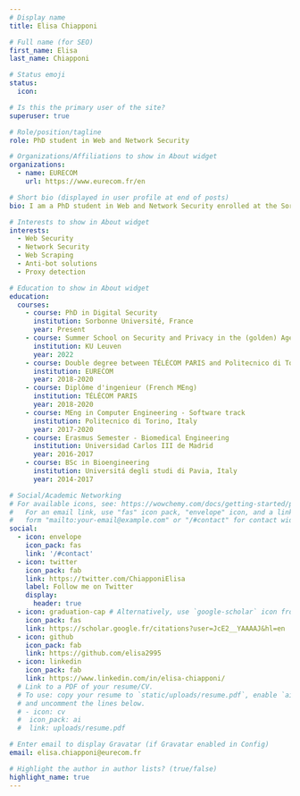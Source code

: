 ```yaml
---
# Display name
title: Elisa Chiapponi

# Full name (for SEO)
first_name: Elisa
last_name: Chiapponi

# Status emoji
status:
  icon: 

# Is this the primary user of the site?
superuser: true

# Role/position/tagline
role: PhD student in Web and Network Security 

# Organizations/Affiliations to show in About widget
organizations:
  - name: EURECOM
    url: https://www.eurecom.fr/en

# Short bio (displayed in user profile at end of posts)
bio: I am a PhD student in Web and Network Security enrolled at the Sorbonne Université. I work on my research project at EURECOM and Amadeus, under the supervision of Prof. Marc Dacier and Dr. Olivier Thonnard. \\ My current research interests centers around bot detection and mitigation, proxy detection and Residential IP proxies. In 2017, I received my Bachelor’s Degree in Bioengineering from the Universitá degli Studi di Pavia. In 2020, thanks to a double degree program taking place at EURECOM, I received both the Master’s Degree in Computer Engineering from the Politecnico di Torino and the Diplôme d'ingeniur (French Master Degree) from the Télécom Paris. I completed my master’s thesis at Amadeus focused on bot detection and mitigation under the supervision of Dr. Olivier Thonnard, Dr. Onur Catakoglu, Prof. Marc Dacier and Prof. Antonio Lioy. During the PhD I decided to deepen the work produced in my master's thesis about bot detection and mitigation in collaboration with Amadeus. Our goal is finding practical means to defeat scraping bots. After an in-depth study of the ecosystem of these bots, I am focusing in the detection and mitigation of scrapers taking advantage of Residential IP proxies. Scrapers exploit these services to have a vast network of residential IP addresses which help bypass current countermeasure tecniques. Thanks to IP addresses and network measurements, we have reached a better understanding of the architecture and usage of these parties. Moreover, we have developped a Residential IP proxy detection technique, topic of our latest work. When I am not actively working on my research project, I am passionate about cooking, voluntering (Global Shapers Nice, Helping Hands), hiking, indoor and ourdoor climbing. I also love travelling, listening to true-crime podcasts and dancing Balfolk. I am always down for a chat, so if you have any feedback about our work don't hesitate to ping me :)

# Interests to show in About widget
interests:
  - Web Security
  - Network Security
  - Web Scraping
  - Anti-bot solutions
  - Proxy detection

# Education to show in About widget
education:
  courses:
    - course: PhD in Digital Security
      institution: Sorbonne Université, France
      year: Present
    - course: Summer School on Security and Privacy in the (golden) Age of AI
      institution: KU Leuven
      year: 2022
    - course: Double degree between TÉLÉCOM PARIS and Politecnico di Torino
      institution: EURECOM
      year: 2018-2020
    - course: Diplôme d'ingenieur (French MEng)
      institution: TÉLÉCOM PARIS
      year: 2018-2020
    - course: MEng in Computer Engineering - Software track
      institution: Politecnico di Torino, Italy
      year: 2017-2020
    - course: Erasmus Semester - Biomedical Engineering 
      institution: Universidad Carlos III de Madrid
      year: 2016-2017
    - course: BSc in Bioengineering
      institution: Universitá degli studi di Pavia, Italy
      year: 2014-2017

# Social/Academic Networking
# For available icons, see: https://wowchemy.com/docs/getting-started/page-builder/#icons
#   For an email link, use "fas" icon pack, "envelope" icon, and a link in the
#   form "mailto:your-email@example.com" or "/#contact" for contact widget.
social:
  - icon: envelope
    icon_pack: fas
    link: '/#contact'
  - icon: twitter
    icon_pack: fab
    link: https://twitter.com/ChiapponiElisa
    label: Follow me on Twitter
    display:
      header: true
  - icon: graduation-cap # Alternatively, use `google-scholar` icon from `ai` icon pack
    icon_pack: fas
    link: https://scholar.google.fr/citations?user=JcE2__YAAAAJ&hl=en
  - icon: github
    icon_pack: fab
    link: https://github.com/elisa2995
  - icon: linkedin
    icon_pack: fab
    link: https://www.linkedin.com/in/elisa-chiapponi/
  # Link to a PDF of your resume/CV.
  # To use: copy your resume to `static/uploads/resume.pdf`, enable `ai` icons in `params.yaml`,
  # and uncomment the lines below.
  # - icon: cv
  #  icon_pack: ai
  #  link: uploads/resume.pdf

# Enter email to display Gravatar (if Gravatar enabled in Config)
email: elisa.chiapponi@eurecom.fr

# Highlight the author in author lists? (true/false)
highlight_name: true
---
```


